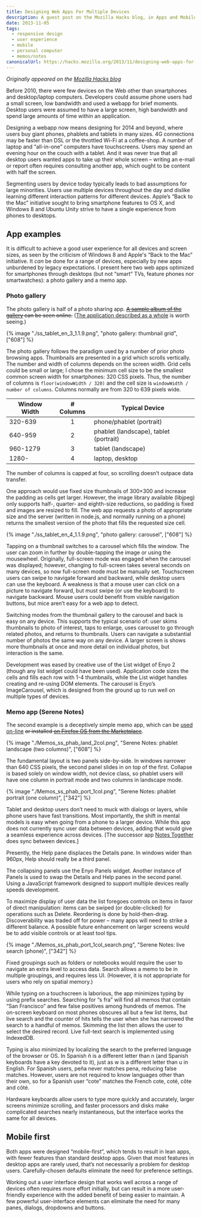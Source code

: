 ```yaml
---
title: Designing Web Apps For Multiple Devices
description: A guest post on the Mozilla Hacks blog, in Apps and Mobile
date: 2013-11-05
tags:
  - responsive design
  - user experience
  - mobile
  - personal computer
  - memos/notes
canonicalUrl: https://hacks.mozilla.org/2013/11/designing-web-apps-for-multiple-devices/
---
```


*Originally appeared on the [Mozilla Hacks blog](https://hacks.mozilla.org/2013/11/designing-web-apps-for-multiple-devices/)*

Before 2010, there were few devices on the Web other than smartphones and desktop/laptop computers. Developers could assume phone users had a small screen, low bandwidth and used a webapp for brief moments. Desktop users were assumed to have a large screen, high bandwidth and spend large amounts of time within an application.

Designing a webapp now means designing for 2014 and beyond, where users buy giant phones, phablets and tablets in many sizes. 4G connections may be faster than DSL or the throttled Wi-Fi at a coffee-shop. A number of laptop and “all-in-one” computers have touchscreens. Users may spend an evening hour on the couch with a tablet. And it was never true that all desktop users wanted apps to take up their whole screen – writing an e-mail or report often requires consulting another app, which ought to be content with half the screen.

Segmenting users by device today typically leads to bad assumptions for large minorities. Users use multiple devices throughout the day and dislike learning different interaction patterns for different devices. Apple’s “Back to the Mac” initiative sought to bring smartphone features to OS X, and Windows 8 and Ubuntu Unity strive to have a single experience from phones to desktops.

## App examples

It is difficult to achieve a good user experience for all devices and screen sizes, as seen by the criticism of Windows 8 and Apple's “Back to the Mac” initiative. It *can* be done for a range of devices, especially by new apps unburdened by legacy expectations. I present here two web apps optimized for smartphones through desktops (but not “smart” TVs, feature phones nor smartwatches): a photo gallery and a memo app.

### Photo gallery

The photo gallery is half of a photo sharing app. ~~[A sample album of the gallery](http://hominidsoftware.com:1234/) can be seen online.~~ ([The application described as a whole](https://hominidsoftware.com/zapphotoshare/index.html) is worth seeing.)

{% image "./ss_tablet_en_3_1.1.9.png", "photo gallery: thumbnail grid", ["608"] %}

The photo gallery follows the paradigm used by a number of prior photo browsing apps. Thumbnails are presented in a grid which scrolls vertically. The number and width of columns depends on the screen width. Grid cells could be small or large; I chose the minimum cell size to be the smallest common screen width for smartphones: 320 CSS pixels. Thus, the number of columns is `floor(windowWidth / 320)` and the cell size is `windowWidth / number of columns`. Columns normally are from 320 to 639 pixels wide.

| Window Width   |  # Columns   | Typical Device                         |
|----------------|:------------:|----------------------------------------|
| 320-639        |      1       | phone/phablet (portrait)               |
| 640-959        |      2       | phablet (landscape), tablet (portrait) |
| 960-1279       |      3       | tablet (landscape)                     |
| 1280-          |      4       | laptop, desktop                        |

The number of columns is capped at four, so scrolling doesn’t outpace data transfer.

One approach would use fixed size thumbnails of 300×300 and increase the padding as cells get larger. However, the image library available (libjpeg) only supports half-, quarter- and eighth-size reductions, so padding is fixed and images are resized to fill. The web app requests a photo of appropriate size and the server (written in node.js, and normally running on a phone) returns the smallest version of the photo that fills the requested size cell.

{% image "./ss_tablet_en_4_1.1.9.png", "photo gallery: carousel", ["608"] %}


Tapping on a thumbnail switches to a carousel which fills the window. The user can zoom in further by double-tapping the image or using the mousewheel. Originally, full-screen mode was engaged when the carousel was displayed; however, changing to full-screen takes several seconds on many devices, so now full-screen mode must be manually set. Touchscreen users can swipe to navigate forward and backward, while desktop users can use the keyboard. A weakness is that a mouse user can click on a picture to navigate forward, but must swipe (or use the keyboard) to navigate backward. Mouse users could benefit from visible navigation buttons, but mice aren’t easy for a web app to detect.

Switching modes from the thumbnail gallery to the carousel and back is easy on any device. This supports the typical scenario of: user skims thumbnails to photo of interest, taps to enlarge, uses carousel to go through related photos, and returns to thumbnails. Users can navigate a substantial number of photos the same way on any device. A larger screen is shows more thumbnails at once and more detail on individual photos, but interaction is the same.

Development was eased by creative use of the List widget of Enyo 2 (though any list widget could have been used). Application code sizes the cells and fills each row with 1-4 thumbnails, while the List widget handles creating and re-using DOM elements. The carousel is Enyo’s ImageCarousel, which is designed from the ground up to run well on multiple types of devices.

### Memo app (Serene Notes)

The second example is a deceptively simple memo app, which can be [used on-line](https://serenenotes.hominidsoftware.com/) ~~or installed [on Firefox OS from the Marketplace](https://marketplace.firefox.com/app/searchable-memos/)~~.


{% image "./Memos_ss_phab_land_2col.png", "Serene Notes: phablet landscape (two columns)", ["608"] %}

The fundamental layout is two panels side-by-side. In windows narrower than 640 CSS pixels, the second panel slides in on top of the first. Collapse is based solely on window width, not device class, so phablet users will have one column in portrait mode and two columns in landscape mode.

{% image "./Memos_ss_phab_port_1col.png", "Serene Notes: phablet portrait (one column)", ["342"] %}

Tablet and desktop users don’t need to muck with dialogs or layers, while phone users have fast transitions. Most importantly, the shift in mental models is easy when going from a phone to a larger device. While this app does not currently sync user data between devices, adding that would give a seamless experience across devices. [The successor app [Notes Together](https://notestogether.hominidsoftware.com/#) does sync between devices.]

Presently, the Help pane displaces the Details pane. In windows wider than 960px, Help should really be a third panel.

The collapsing panels use the Enyo Panels widget. Another instance of Panels is used to swap the Details and Help panes in the second panel. Using a JavaScript framework designed to support multiple devices really speeds development.

To maximize display of user data the list foregoes controls on items in favor of direct manipulation: items can be swiped (or double-clicked) for operations such as Delete. Reordering is done by hold-then-drag. Discoverability was traded off for power – many apps will need to strike a different balance. A possible future enhancement on larger screens would be to add visible controls or at least tool tips.

{% image "./Memos_ss_phab_port_1col_search.png", "Serene Notes: live search (phone)", ["342"] %}


Fixed groupings such as folders or notebooks would require the user to navigate an extra level to access data. Search allows a memo to be in multiple groupings, and requires less UI. (However, it is not appropriate for users who rely on spatial memory.)

While typing on a touchscreen is laborious, the app minimizes typing by using prefix searches. Searching for “s fra” will find all memos that contain “San Francisco” and few false positives among hundreds of memos. The on-screen keyboard on most phones obscures all but a few list items, but live search and the counter of hits tells the user when she has narrowed the search to a handful of memos. Skimming the list then allows the user to select the desired record. Live full-text search is implemented using IndexedDB.

Typing is also minimized by localizing the search to the preferred language of the browser or OS. In Spanish ñ is a different letter than n (and Spanish keyboards have a key devoted to it), just as w is a different letter than u in English. For Spanish users, peña never matches pena, reducing false matches. However, users are not required to know languages other than their own, so for a Spanish user “cote” matches the French cote, coté, côte and côté.

Hardware keyboards allow users to type more quickly and accurately, larger screens minimize scrolling, and faster processors and disks make complicated searches nearly instantaneous, but the interface works the same for all devices.

## Mobile first

Both apps were designed “mobile-first”, which tends to result in lean apps, with fewer features than standard desktop apps. Given that most features in desktop apps are rarely used, that’s not necessarily a problem for desktop users. Carefully-chosen defaults eliminate the need for preference settings.

Working out a user interface design that works well across a range of devices often requires more effort initially, but can result in a more user-friendly experience with the added benefit of being easier to maintain. A few powerful user-interface elements can eliminate the need for many panes, dialogs, dropdowns and buttons.

